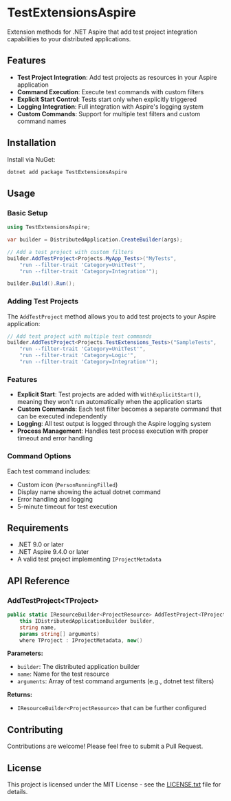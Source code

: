 # TestExtensionsAspire

Extension methods for .NET Aspire that add test project integration capabilities to your distributed applications.

## Features

- **Test Project Integration**: Add test projects as resources in your Aspire application
- **Command Execution**: Execute test commands with custom filters
- **Explicit Start Control**: Tests start only when explicitly triggered
- **Logging Integration**: Full integration with Aspire's logging system
- **Custom Commands**: Support for multiple test filters and custom command names

## Installation

Install via NuGet:

```bash
dotnet add package TestExtensionsAspire
```

## Usage

### Basic Setup

```csharp
using TestExtensionsAspire;

var builder = DistributedApplication.CreateBuilder(args);

// Add a test project with custom filters
builder.AddTestProject<Projects.MyApp_Tests>("MyTests",
    "run --filter-trait 'Category=UnitTest'",
    "run --filter-trait 'Category=Integration'");

builder.Build().Run();
```

### Adding Test Projects

The `AddTestProject` method allows you to add test projects to your Aspire application:

```csharp
// Add test project with multiple test commands
builder.AddTestProject<Projects.TestExtensions_Tests>("SampleTests",
    "run --filter-trait 'Category=UnitTest'",
    "run --filter-trait 'Category=Logic'",
    "run --filter-trait 'Category=Integration'");
```

### Features

- **Explicit Start**: Test projects are added with `WithExplicitStart()`, meaning they won't run automatically when the application starts
- **Custom Commands**: Each test filter becomes a separate command that can be executed independently
- **Logging**: All test output is logged through the Aspire logging system
- **Process Management**: Handles test process execution with proper timeout and error handling

### Command Options

Each test command includes:
- Custom icon (`PersonRunningFilled`)
- Display name showing the actual dotnet command
- Error handling and logging
- 5-minute timeout for test execution

## Requirements

- .NET 9.0 or later
- .NET Aspire 9.4.0 or later
- A valid test project implementing `IProjectMetadata`

## API Reference

### AddTestProject&lt;TProject&gt;

```csharp
public static IResourceBuilder<ProjectResource> AddTestProject<TProject>(
    this IDistributedApplicationBuilder builder, 
    string name, 
    params string[] arguments)
    where TProject : IProjectMetadata, new()
```

**Parameters:**
- `builder`: The distributed application builder
- `name`: Name for the test resource
- `arguments`: Array of test command arguments (e.g., dotnet test filters)

**Returns:** 
- `IResourceBuilder<ProjectResource>` that can be further configured

## Contributing

Contributions are welcome! Please feel free to submit a Pull Request.

## License

This project is licensed under the MIT License - see the [LICENSE.txt](LICENSE.txt) file for details.
